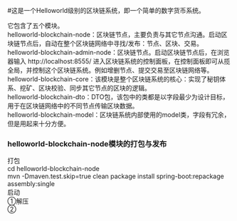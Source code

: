 #这是一个Helloworld级别的区块链系统，即一个简单的数字货币系统。


它包含了五个模块。  
helloworld-blockchain-node：区块链节点，主要负责与其它节点沟通。启动区块链节点后，自动在整个区块链网络中寻找/发布：节点、区块、交易。  
helloworld-blockchain-admin-node：区块链节点。启动区块链节点后，在浏览器输入 http://localhost:8555/ 进入区块链系统的控制面板，在控制面板即可从揽全局，并控制这个区块链系统。例如增删节点、提交交易至区块链网络等。  
helloworld-blockchain-core：该模块是整个区块链系统的核心：实现了秘钥体系、挖矿、区块校验、同步其它节点的区块的逻辑。  
helloworld-blockchain-dto：DTO包，该包中的类都是以字段最少为设计目标，用于在区块链网络中的不同节点传输区块数据。  
helloworld-blockchain-model：区块链系统内部使用的model类，字段有冗余，但是用起来十分方便。  



### helloworld-blockchain-node模块的打包与发布
打包  
cd helloworld-blockchain-node  
mvn -Dmaven.test.skip=true clean package install spring-boot:repackage assembly:single  
启动  
①解压  
②  

